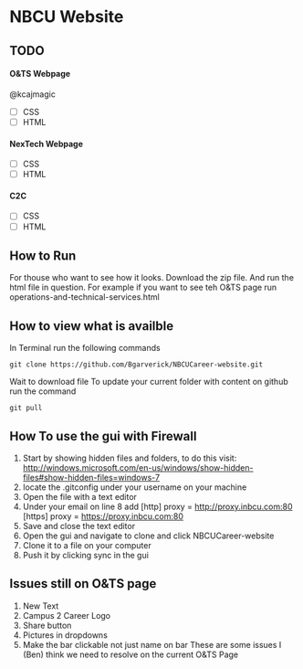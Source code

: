 # NBCU Website
## TODO
#### O&TS Webpage
@kcajmagic
- [ ] CSS
- [ ] HTML

#### NexTech Webpage

- [ ] CSS
- [ ] HTML

#### C2C
- [ ] CSS
- [ ] HTML

## How to Run
For thouse who want to see how it looks. Download the zip file. And run the html file in question. For example if you want to see teh O&TS page run operations-and-technical-services.html

## How to view what is availble
In Terminal run the following commands
```
git clone https://github.com/Bgarverick/NBCUCareer-website.git
```
Wait to download file
To update your current folder with content on github run the command
```terminal
git pull
```

## How To use the gui with Firewall
1. Start by showing hidden files and folders, to do this visit: http://windows.microsoft.com/en-us/windows/show-hidden-files#show-hidden-files=windows-7
2. locate the .gitconfig under your username on your machine
3. Open the file with a text editor 
4. Under your email on line 8 add 
	[http] 
		proxy = http://proxy.inbcu.com:80 
	[https]
		proxy = https://proxy.inbcu.com:80
5. Save and close the text editor
6. Open the gui and navigate to clone and click NBCUCareer-website
7. Clone it to a file on your computer
8. Push it by clicking sync in the gui


## Issues still on O&TS page
1. New Text
2. Campus 2 Career Logo 
3. Share button
4. Pictures in dropdowns 
5. Make the bar clickable not just name on bar
	These are some issues I (Ben) think we need to resolve on the current O&TS Page
								
